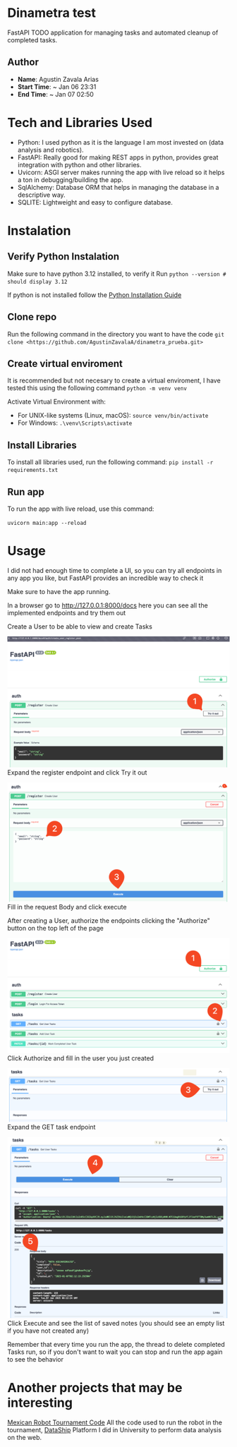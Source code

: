# Dinametra test

FastAPI TODO application for managing tasks and automated cleanup of completed tasks.

## Author

- **Name**: Agustin Zavala Arias
- **Start Time**: ~ Jan 06 23:31
- **End Time**: ~ Jan 07 02:50

# Tech and Libraries Used

- Python: I used python as it is the language I am most invested on (data analysis and robotics).
- FastAPI: Really good for making REST apps in python, provides great
integration with python and other libraries.
- Uvicorn: ASGI server makes running the app with live reload so it
helps a ton in debugging/building the app.
- SqlAlchemy: Database ORM that helps in managing the database in a descriptive way.
- SQLITE: Lightweight and easy to configure database.

# Instalation

## Verify Python Instalation

Make sure to have python 3.12 installed, to verify it Run
`python --version # should display 3.12`

If python is not installed follow the [Python Installation Guide](https://www.python.org/downloads/)

## Clone repo

Run the following command in the directory you want to have the code
`git clone <https://github.com/AgustinZavalaA/dinametra_prueba.git>`

## Create virtual enviroment

It is recommended but not necesary to create a virtual enviroment,
I have tested this using the following command
`python -m venv venv`

Activate Virtual Environment with:

- For UNIX-like systems (Linux, macOS): `source venv/bin/activate`
- For Windows: `.\venv\Scripts\activate`

## Install Libraries

To install all libraries used, run the following command:
`pip install -r requirements.txt`

## Run app

To run the app with live reload, use this command:

`uvicorn main:app --reload`

# Usage

I did not had enough time to complete a UI, so you can try all endpoints in any app you like, but FastAPI provides an incredible way to check it

Make sure to have the app running.

In a browser go to <http://127.0.0.1:8000/docs>
here you can see all the implemented endpoints and try them out

Create a User to be able to view and create Tasks

![Expand the register endpoint and click Try it out](doc_images/create_user1.png)
Expand the register endpoint and click Try it out

![Fill in the request Body and click execute](doc_images/create_user2.png)
Fill in the request Body and click execute

After creating a User, authorize the endpoints clicking the "Authorize" button on the top left of the page

![Click Authorize and fill in the user you just created](doc_images/check_tasks1.png)
Click Authorize and fill in the user you just created

![Expand the GET task endpoint](doc_images/check_tasks2.png)
Expand the GET task endpoint

![Click Execute and see the list of saved notes (you should see an empty list if you have not created any)](doc_images/check_tasks3.png)
Click Execute and see the list of saved notes (you should see an empty list if you have not created any)

Remember that every time you run the app, the thread to delete completed Tasks run, so if you don't want to wait you can stop and run the app again to see the behavior

# Another projects that may be interesting

[Mexican Robot Tournament Code](https://github.com/AgustinZavalaA/RLP_TMR2023.git)
All the code used to run the robot in the tournament,
[DataShip](https://github.com/AgustinZavalaA/DataShip.git)
Platform I did in University to perform data analysis on the web.
